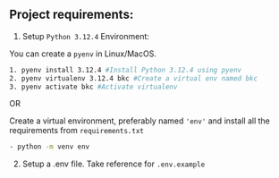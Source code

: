 ## Project requirements:

1. Setup `Python 3.12.4` Environment:

You can create a `pyenv` in Linux/MacOS.
```bash
1. pyenv install 3.12.4 #Install Python 3.12.4 using pyenv
2. pyenv virtualenv 3.12.4 bkc #Create a virtual env named bkc
3. pyenv activate bkc #Activate virtualenv
```

OR

Create a virtual environment, preferably named `'env'` and install all the requirements from `requirements.txt`

```bash
- python -m venv env
```

2. Setup a .env file. Take reference for `.env.example`
